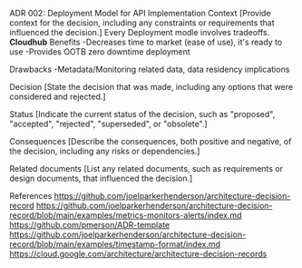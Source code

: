 ADR 002: Deployment Model for API Implementation
Context
[Provide context for the decision, including any constraints or requirements that influenced the decision.]
Every Deployment modle involves tradeoffs.
**Cloudhub**
Benefits
-Decreases time to market (ease of use), it's ready to use
-Provides OOTB zero downtime deployment

Drawbacks
-Metadata/Monitoring  related data, data residency implications



Decision
[State the decision that was made, including any options that were considered and rejected.]

Status
[Indicate the current status of the decision, such as "proposed", "accepted", "rejected", "superseded", or "obsolete".]

Consequences
[Describe the consequences, both positive and negative, of the decision, including any risks or dependencies.]

Related documents
[List any related documents, such as requirements or design documents, that influenced the decision.]

References
https://github.com/joelparkerhenderson/architecture-decision-record
https://github.com/joelparkerhenderson/architecture-decision-record/blob/main/examples/metrics-monitors-alerts/index.md
https://github.com/pmerson/ADR-template
https://github.com/joelparkerhenderson/architecture-decision-record/blob/main/examples/timestamp-format/index.md
https://cloud.google.com/architecture/architecture-decision-records
